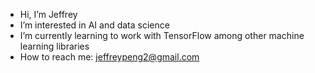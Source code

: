 - Hi, I’m Jeffrey
- I’m interested in AI and data science
- I’m currently learning to work with TensorFlow among other machine learning libraries
- How to reach me: jeffreypeng2@gmail.com

<!---
nesteajeff/nesteajeff is a ✨ special ✨ repository because its `README.md` (this file) appears on your GitHub profile.
You can click the Preview link to take a look at your changes.
--->
